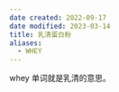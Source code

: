 ```yaml
---
date created: 2022-09-17
date modified: 2023-03-14
title: 乳清蛋白粉
aliases:
  - WHEY
---
```


whey 单词就是乳清的意思。
